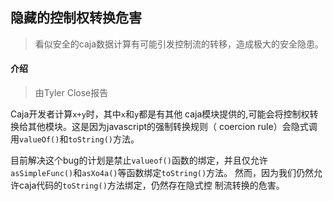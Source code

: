 隐藏的控制权转换危害
---
>   看似安全的caja数据计算有可能引发控制流的转移，造成极大的安全隐患。

#### 介绍
>   由Tyler Close报告

Caja开发者计算<code>x+y</code>时，其中<code>x</code>和<code>y</code>都是有其他
caja模块提供的,可能会将控制权转换给其他模块。这是因为javascript的强制转换规则（
coercion rule）会隐式调用<code>valueOf()</code>和<code>toString()</code>方法。

目前解决这个bug的计划是禁止<code>valueof()</code>函数的绑定，并且仅允许
<code>asSimpleFunc()</code>和<code>asXo4a()</code>等函数绑定<code>toString()</code>方法。
然而，因为我们仍然允许caja代码的<code>toString()</code>方法绑定，仍然存在隐式控
制流转换的危害。
